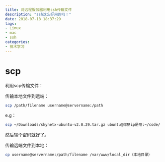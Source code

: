 ```yaml
---
title: 对远程服务器利用ssh传输文件
description: "ssh这么好用的吗！"
date: 2018-07-18 18:37:29
tags:
- Linux
- mac
- ssh
categories:
- 技术学习
---
```

# scp
利用scp传输文件：

传输本地文件到远端：
```sh
scp /path/filename username@servername:/path
```

e.g：
```sh
scp ~/Downloads/skynetx-ubuntu-v2.0.29.tar.gz ubuntu@你猜ip是啥:~/code/
```
然后输个密码就好了。

传输远端文件到本地：
```sh
cp username@servername:/path/filename /var/www/local_dir（本地目录）
```